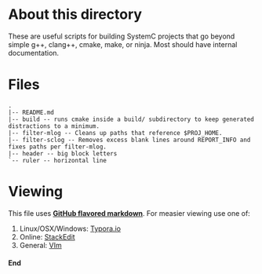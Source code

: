 About this directory
====================

These are useful scripts for building SystemC projects that go beyond simple g++, clang++, cmake, make, or ninja. Most should have internal documentation.

Files
=====

```
.
|-- README.md
|-- build -- runs cmake inside a build/ subdirectory to keep generated distractions to a minimum.
|-- filter-mlog -- Cleans up paths that reference $PROJ_HOME.
|-- filter-sclog -- Removes excess blank lines around REPORT_INFO and fixes paths per filter-mlog.
|-- header -- big block letters
`-- ruler -- horizontal line
```

Viewing
=======
This file uses [**GitHub flavored markdown**](https://github.github.com/gfm/). For measier viewing use one of:
1. Linux/OSX/Windows: [Typora.io](https://typora.io)
2. Online: [StackEdit](https://stackedit.io/editor)
3. General: [VIm](http://www.vim.org)

#### End
